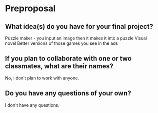 # Preproposal

## What idea(s) do you have for your final project?

Puzzle maker - you input an image then it makes it into a puzzle
Visual novel
Better versions of those games you see in the ads

## If you plan to collaborate with one or two classmates, what are their names?

No, I don't plan to work with anyone.

## Do you have any questions of your own?

I don't have any questions.
